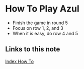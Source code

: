 # How To Play Azul

- Finish the game in round 5
- Focus on row 1, 2, and 3
- When it is easy, do row 4 and 5

## Links to this note

[Index How To](index-how-to.md)
